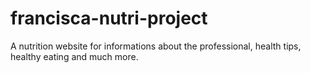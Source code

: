 # francisca-nutri-project
A nutrition website for informations about the professional, health tips, healthy eating and much more.
